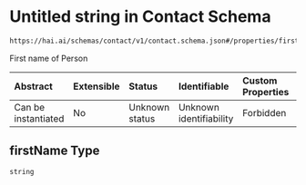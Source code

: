 # Untitled string in Contact Schema

```txt
https://hai.ai/schemas/contact/v1/contact.schema.json#/properties/firstName
```

First name of Person

| Abstract            | Extensible | Status         | Identifiable            | Custom Properties | Additional Properties | Access Restrictions | Defined In                                                                                              |
| :------------------ | :--------- | :------------- | :---------------------- | :---------------- | :-------------------- | :------------------ | :------------------------------------------------------------------------------------------------------ |
| Can be instantiated | No         | Unknown status | Unknown identifiability | Forbidden         | Allowed               | none                | [contact.schema.json\*](../../schemas/components/contact/v1/contact.schema.json "open original schema") |

## firstName Type

`string`
